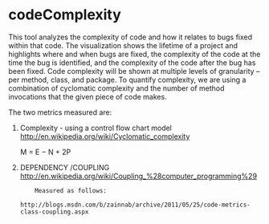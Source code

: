 codeComplexity
==============

This tool analyzes the complexity of code and how it relates to bugs fixed within that code. 
The visualization shows the lifetime of a project and highlights where and when bugs are fixed, 
the complexity of the code at the time the bug is identified, and the complexity of the code 
after the bug has been fixed. Code complexity will be shown at multiple levels of granularity – 
per method, class, and package. To quantify complexity, we are using a combination of cyclomatic
complexity and the number of method invocations that the given piece of code makes.

The two metrics measured are:

1. Complexity - using a control flow chart model
           http://en.wikipedia.org/wiki/Cyclomatic_complexity 
           
    M = E − N + 2P
    
2. DEPENDENCY /COUPLING
           http://en.wikipedia.org/wiki/Coupling_%28computer_programming%29

           Measured as follows:
                      http://blogs.msdn.com/b/zainnab/archive/2011/05/25/code-metrics-class-coupling.aspx

